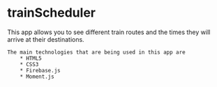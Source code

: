 # trainScheduler

This app allows you to see different train routes and the times they will arrive at their destinations.

    The main technologies that are being used in this app are
        * HTML5
        * CSS3
        * Firebase.js
        * Moment.js
